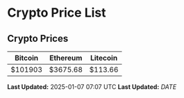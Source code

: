 # Crypto Price List

## Crypto Prices
| Bitcoin | Ethereum | Litecoin |
| ------- | -------- | -------- |
| $101903 | $3675.68 | $113.66 |
**Last Updated:** 2025-01-07 07:07 UTC
**Last Updated:** $DATE$
